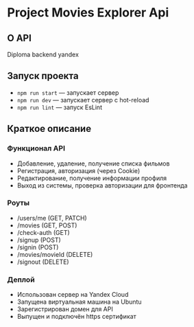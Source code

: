 # Project Movies Explorer Api

## О API
Diploma backend yandex

## Запуск проекта

- `npm run start` — запускает сервер
- `npm run dev` — запускает сервер с hot-reload
- `npm run lint` — запуск EsLint

## Краткое описание
### Функционал API

- Добавление, удаление, получение списка фильмов
- Регистрация, авторизация (через Cookie)
- Редактирование, получение информации профиля
- Выход из системы, проверка авторизации для фронтенда

### Роуты


- /users/me (GET, PATCH)
- /movies (GET, POST)
- /check-auth (GET)
- /signup (POST)
- /signin (POST)
- /movies/movieId (DELETE)
- /signout (DELETE)


### Деплой

- Использован сервер на Yandex Cloud
- Запущена виртуальная машина на Ubuntu
- Зарегистрирован домен для API
- Выпущен и подключён https сертификат
